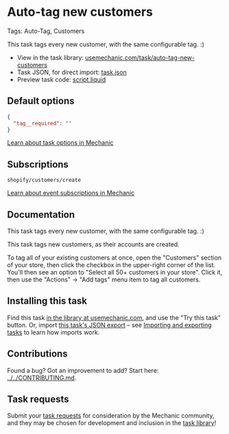 # Auto-tag new customers

Tags: Auto-Tag, Customers

This task tags every new customer, with the same configurable tag. :)

* View in the task library: [usemechanic.com/task/auto-tag-new-customers](https://usemechanic.com/task/auto-tag-new-customers)
* Task JSON, for direct import: [task.json](../../tasks/auto-tag-new-customers.json)
* Preview task code: [script.liquid](./script.liquid)

## Default options

```json
{
  "tag__required": ""
}
```

[Learn about task options in Mechanic](https://docs.usemechanic.com/article/471-task-options)

## Subscriptions

```liquid
shopify/customers/create
```

[Learn about event subscriptions in Mechanic](https://docs.usemechanic.com/article/408-subscriptions)

## Documentation

This task tags every new customer, with the same configurable tag. :)

This task tags new customers, as their accounts are created.

To tag all of your existing customers at once, open the "Customers" section of your store, then click the checkbox in the upper-right corner of the list. You'll then see an option to "Select all 50+ customers in your store". Click it, then use the "Actions" -> "Add tags" menu item to tag all customers.

## Installing this task

Find this task [in the library at usemechanic.com](https://usemechanic.com/task/auto-tag-new-customers), and use the "Try this task" button. Or, import [this task's JSON export](../../tasks/auto-tag-new-customers.json) – see [Importing and exporting tasks](https://docs.usemechanic.com/article/505-importing-and-exporting-tasks) to learn how imports work.

## Contributions

Found a bug? Got an improvement to add? Start here: [../../CONTRIBUTING.md](../../CONTRIBUTING.md).

## Task requests

Submit your [task requests](https://mechanic.canny.io/task-requests) for consideration by the Mechanic community, and they may be chosen for development and inclusion in the [task library](https://tasks.mechanic.dev/)!
